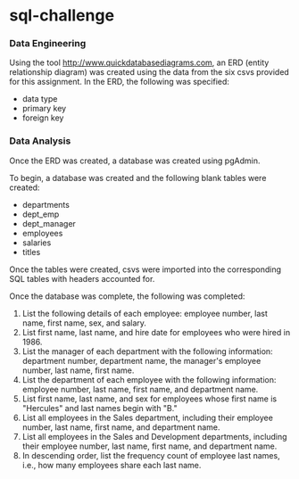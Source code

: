 # sql-challenge

### Data Engineering 
Using the tool http://www.quickdatabasediagrams.com, an ERD (entity relationship diagram) was created using the data from the six csvs provided for this assignment. In the ERD, the following was specified:
 - data type
 - primary key
 - foreign key

### Data Analysis
Once the ERD was created, a database was created using pgAdmin. 

To begin, a database was created and the following blank tables were created:
- departments
- dept_emp
- dept_manager
- employees
- salaries
- titles

Once the tables were created, csvs were imported into the corresponding SQL tables with headers accounted for.

Once the database was complete, the following was completed:

1. List the following details of each employee: employee number, last name, first name, sex, and salary.
2. List first name, last name, and hire date for employees who were hired in 1986.
3. List the manager of each department with the following information: department number, department name, the manager's employee number, last name, first name.
4. List the department of each employee with the following information: employee number, last name, first name, and department name.
5. List first name, last name, and sex for employees whose first name is "Hercules" and last names begin with "B."
6. List all employees in the Sales department, including their employee number, last name, first name, and department name.
7. List all employees in the Sales and Development departments, including their employee number, last name, first name, and department name.
8. In descending order, list the frequency count of employee last names, i.e., how many employees share each last name.
